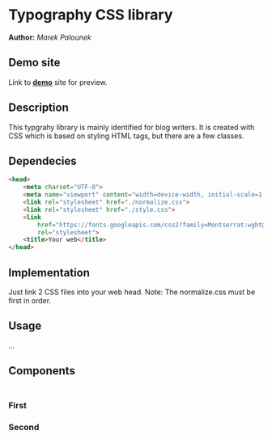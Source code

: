 # Typography CSS library
**Author:** *Marek Palounek*
## Demo site
Link to **[demo](http://www.github.io)** site for preview.
## Description
This typgrahy library is mainly identified for blog writers.
It is created with CSS which is based on styling HTML tags, but there are a few classes. 

## Dependecies
```html
<head>
    <meta charset="UTF-8">
    <meta name="viewport" content="width=device-width, initial-scale=1.0">
    <link rel="stylesheet" href="./normalize.css">
    <link rel="stylesheet" href="./style.css">
    <link
        href="https://fonts.googleapis.com/css2?family=Montserrat:wght@100;200;300;400;600;700;800;900&family=Roboto:wght@100;300;400;700;900&display=swap"
        rel="stylesheet">
    <title>Your web</title>
</head>
```
## Implementation
Just link 2 CSS files into your web head.
Note: The normalize.css must be first in order.
## Usage
...
## Components
### 
```html

```
### First
### Second
